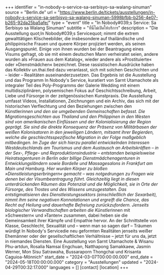 +++
identifier = "in-nobody-s-service-sa-serbisyo-sa-walang-sinuman"
source = "Berlin.de"
url = "https://www.berlin.de/tickets/ausstellungen/in-nobody-s-service-sa-serbisyo-sa-walang-sinuman-5998bfbb-b256-4e07-b265-92da25ba5afe/"
type = "event"
title = "In Nobody#039;s Service: Sa Serbisyo sa Walang Sinuman"
subtitle = "ที่นี่ไม่เปิดให้บริการ"
description = "Die Ausstellung quot;In Nobody#039;s Servicequot; nimmt die extrem gewalttätigen Klischeebilder, die insbesondere auf thailändische und philippinische Frauen und queere Körper projiziert werden, als seinen Ausgangspunkt.
Einige von ihnen wurden bei der Beantragung eines Visums gefragt, ob sie mit einem deutschen Mann verheiratet seien, andere wurden als »Frauen aus dem Katalog«, wieder andere als »Prostituierte« oder »Dienstmädchen« bezeichnet. Diese rassistischen Ausdrücke haben das Kollektiv un.thai.tled dazu veranlasst, sich mit solchen Geschichten und – leider – Realitäten auseinanderzusetzen. Das Ergebnis ist die Ausstellung und das Programm In Nobody's Service, kuratiert von Sarnt Utamachote als integraler Teil des Poly-Programms der Galerie Wedding mit einem multidisziplinären, polysemischen Fokus auf Geschichtsschreibung, Arbeit, Liebe und Fürsorge in der zeitgenössischen Kunstpraxis. Die Ausstellung umfasst Videos, Installationen, Zeichnungen und ein Archiv, das sich mit der historischen Verflechtung und den Beziehungen zwischen den Künstler*innen und den sie umgebenden Gemeinschaften befasst.
Die Migrationsgeschichten aus Thailand und den Philippinen in den Westen sind von amerikanischen Einflüssen und der Kolonialisierung der Region geprägt. Sie sind die direkte Konsequenz der Präsenz von Militärbasen der weißen Kolonisatoren in den jeweiligen Ländern, mitsamt ihrer Begierden, welche die geschlechtsspezifische Migration in der Folge maßgeblich mitbedingen. Im Zuge der sich hierzu parallel entwickelnden Interessen Westdeutschlands am Tourismus und dem Austausch an Arbeitskräften – in der Sex-, Pflege- und Reproduktionsindustrie – entstanden beispielsweise Heiratsagenturen in Berlin oder billige Dienstmädchenagenturen in Entwicklungsländern sowie Bordelle und Massagesalons in Frankfurt am Main und Hamburg. Hier wurden Körper zu bloßen »Dienstleistungserbringern« gemacht – was notgedrungen zu Fragen wie denen bei der Visumbeantragung führt.
Gleichzeitig liegt in diesen unterdrückenden Räumen das Potenzial und die Möglichkeit, sie in Orte der Fürsorge, des Trostes und des Wissens umzugestalten. Das entstigmatisieren des Dienstleistungssektors (einschließlich der Sexarbeit), nimmt ihm seine negativen Konnotationen und ergreift die Chance, das Recht auf Heilung und dauerhafte Befreiung zurückzufordern. Jenseits biologischer Verwandtschaften arbeiten die Künstler*innen mit »Schwestern« und »Tanten« zusammen, dabei heben sie die Gemeinsamkeit ihrer Kämpfe und Empathie hervor. An der Schnittstelle von Klasse, Geschlecht, Sexualität und – wenn man so sagen darf – Träumen würdigt In Nobody's Servicedie neu geformten Realitäten jenseits weißer Ehemänner oder der gesellschaftlichen Verhältnisse – jetzt für uns da, jetzt in niemandes Diensten.
Eine Ausstellung von Sarnt Utamachote & Wisanu Phu-artdun, Rosalia Namsai Engchuan, Natthapong Samakkaew, Jasmin Werner, Mon Sisu Satrawaha, Bussaraporn Thongchai und Krisanta Caguioa-Mönnich"
start_date = "2024-03-07T00:00:00.000"
end_date = "2024-05-18T00:00:00.000"
category = "Ausstellungen"
updated = "2024-04-29T00:32:17.000"
languages = []
[contact]
[location]
+++
